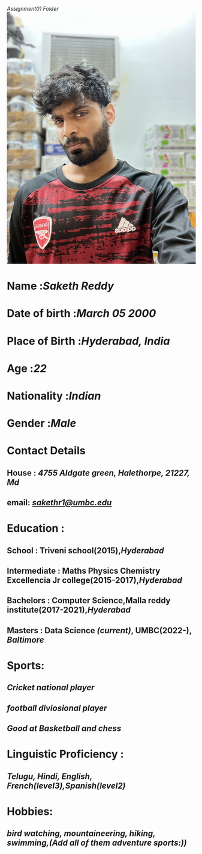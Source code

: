 *Assignment01 Folder*
![HEADSHOT](https://github.com/saketh105/saketh105/blob/main/IMG_E0720.JPG)
# Name :*Saketh Reddy*
# Date of birth :*March 05 2000*
# Place of Birth :*Hyderabad, India*
# Age :*22*
# Nationality :*Indian*
# Gender :*Male*

# Contact Details
## House : *4755 Aldgate green, Halethorpe, 21227, Md*
## email: *sakethr1@umbc.edu*

# Education :
## School : Triveni school(2015),*Hyderabad*
## Intermediate : Maths Physics Chemistry Excellencia Jr college(2015-2017),*Hyderabad*
## Bachelors : Computer Science,Malla reddy institute(2017-2021),*Hyderabad* 
## Masters : Data Science *(current)*, UMBC(2022-), *Baltimore*

# Sports:
## *Cricket national player*
## *football diviosional player*
## *Good at Basketball and chess*

# Linguistic Proficiency :
## *Telugu, Hindi,  English, French(level3),Spanish(level2)*

# Hobbies:
## *bird watching, mountaineering, hiking, swimming,(Add all of them adventure sports:))*
